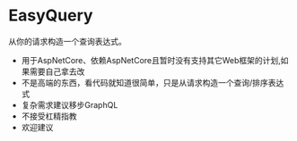 # EasyQuery
从你的请求构造一个查询表达式。

* 用于AspNetCore、依赖AspNetCore且暂时没有支持其它Web框架的计划,如果需要自己拿去改
* 不是高端的东西，看代码就知道很简单，只是从请求构造一个查询/排序表达式
* 复杂需求建议移步GraphQL
* 不接受杠精指教
* 欢迎建议
